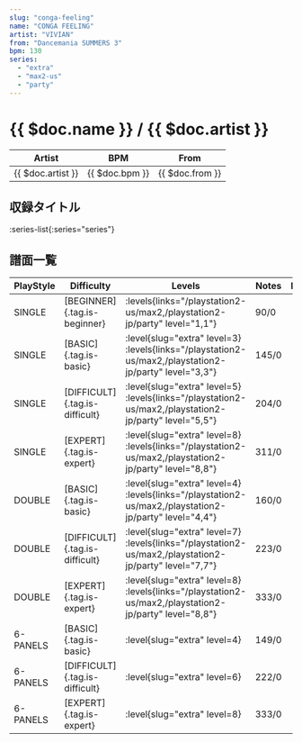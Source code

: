 ```yaml
---
slug: "conga-feeling"
name: "CONGA FEELING"
artist: "VIVIAN"
from: "Dancemania SUMMERS 3"
bpm: 130
series:
  - "extra"
  - "max2-us"
  - "party"
---
```


# {{ $doc.name }} / {{ $doc.artist }}

|Artist|BPM|From|
|------|---|----|
|{{ $doc.artist }}|{{ $doc.bpm }}|{{ $doc.from }}|

## 収録タイトル

:series-list{:series="series"}

## 譜面一覧

|PlayStyle|Difficulty|Levels|Notes|Movie|
|---------|----------|------|-----|-----|
|SINGLE|[BEGINNER]{.tag.is-beginner}| :levels{links="/playstation2-us/max2,/playstation2-jp/party" level="1,1"}|90/0||
|SINGLE|[BASIC]{.tag.is-basic}|<div class="field is-grouped is-grouped-multiline"> :level{slug="extra" level=3} :levels{links="/playstation2-us/max2,/playstation2-jp/party" level="3,3"}</div>|145/0||
|SINGLE|[DIFFICULT]{.tag.is-difficult}|<div class="field is-grouped is-grouped-multiline"> :level{slug="extra" level=5} :levels{links="/playstation2-us/max2,/playstation2-jp/party" level="5,5"}</div>|204/0||
|SINGLE|[EXPERT]{.tag.is-expert}|<div class="field is-grouped is-grouped-multiline"> :level{slug="extra" level=8} :levels{links="/playstation2-us/max2,/playstation2-jp/party" level="8,8"}</div>|311/0||
|DOUBLE|[BASIC]{.tag.is-basic}|<div class="field is-grouped is-grouped-multiline"> :level{slug="extra" level=4} :levels{links="/playstation2-us/max2,/playstation2-jp/party" level="4,4"}</div>|160/0||
|DOUBLE|[DIFFICULT]{.tag.is-difficult}|<div class="field is-grouped is-grouped-multiline"> :level{slug="extra" level=7} :levels{links="/playstation2-us/max2,/playstation2-jp/party" level="7,7"}</div>|223/0||
|DOUBLE|[EXPERT]{.tag.is-expert}|<div class="field is-grouped is-grouped-multiline"> :level{slug="extra" level=8} :levels{links="/playstation2-us/max2,/playstation2-jp/party" level="8,8"}</div>|333/0||
|6-PANELS|[BASIC]{.tag.is-basic}|<div class="field is-grouped is-grouped-multiline"> :level{slug="extra" level=4}</div>|149/0||
|6-PANELS|[DIFFICULT]{.tag.is-difficult}|<div class="field is-grouped is-grouped-multiline"> :level{slug="extra" level=6}</div>|222/0||
|6-PANELS|[EXPERT]{.tag.is-expert}|<div class="field is-grouped is-grouped-multiline"> :level{slug="extra" level=8}</div>|333/0||
